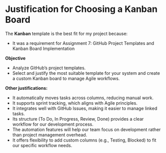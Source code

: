 # Justification for Choosing a Kanban Board

The **Kanban** template is the best fit for my project because:  
- It was a requirement for Assignment 7: GitHub Project Templates and Kanban Board Implementation
  
**Objective**
- Analyze GitHub’s project templates.
- Select and justify the most suitable template for your system and create a custom Kanban board to manage Agile workflows.

**Other justifications:**
- It automatically moves tasks across columns, reducing manual work.
- It supports sprint tracking, which aligns with Agile principles.
- It integrates well with GitHub Issues, making it easier to manage linked tasks.
- Its structure (To Do, In Progress, Review, Done) provides a clear workflow for our development process.
- The automation features will help our team focus on development rather than project management overhead.
- It offers flexibility to add custom columns (e.g., Testing, Blocked) to fit our specific workflow needs.
